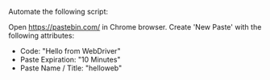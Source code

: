 Automate the following script:

Open https://pastebin.com/ in Chrome browser.
Create 'New Paste' with the following attributes:
* Code: "Hello from WebDriver"
* Paste Expiration: "10 Minutes"
* Paste Name / Title: "helloweb"
